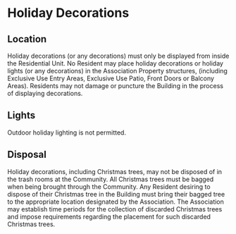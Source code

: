# Holiday Decorations

## **Location**

Holiday decorations \(or any decorations\) must only be displayed from inside the Residential Unit.  No Resident may place holiday decorations or holiday lights \(or any decorations\) in the Association Property structures, \(including Exclusive Use Entry Areas, Exclusive Use Patio, Front Doors or Balcony Areas\).  Residents may not damage or puncture the Building in the process of displaying decorations.

## **Lights**

Outdoor holiday lighting is not permitted. 

## **Disposal**

Holiday decorations, including Christmas trees, may not be disposed of in the trash rooms at the Community.  All Christmas trees must be bagged when being brought through the Community.  Any Resident desiring to dispose of their Christmas tree in the Building must bring their bagged tree to the appropriate location designated by the Association.  The Association may establish time periods for the collection of discarded Christmas trees and impose requirements regarding the placement for such discarded Christmas trees.  


